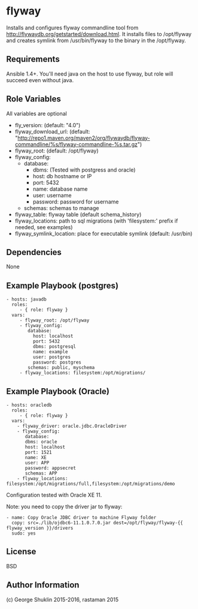 flyway
=========

Installs and configures flyway commandline tool from http://flywaydb.org/getstarted/download.html. It installs files to /opt/flyway and creates symlink from /usr/bin/flyway to the binary in the /opt/flyway.


Requirements
------------

Ansible 1.4+. You'll need java on the host to use flyway, but role will succeed even without java.

Role Variables
--------------
All variables are optional

- fly\_version: (default: "4.0")
- flyway\_download\_url: (default: "http://repo1.maven.org/maven2/org/flywaydb/flyway-commandline/%s/flyway-commandline-%s.tar.gz")
- flyway\_root: (default: /opt/flyway)
- flyway\_config: 
  - database:
    - dbms:  (Tested with postgress and oracle)
    - host: db hostname or IP
    - port: 5432
    - name: database name
    - user: username
    - password: password for username
  - schemas: schemas to manage
- flyway\_table: flyway table (default schema\_history)
- flyway\_locations: path to sql migrations (with 'filesystem:' prefix if needed, see examples)
- flyway\_symlink\_location: place for executable symlink (default: /usr/bin)

Dependencies
------------

None

Example Playbook (postgres)
---------------------------

    - hosts: javadb
      roles:
         - { role: flyway }
      vars:
         - flyway_root: /opt/flyway
         - flyway_config:
            database: 
              host: localhost
              port: 5432
              dbms: postgresql
              name: example
              user: postgres
              password: postgres
            schemas: public, myschema
         - flyway_locations: filesystem:/opt/migrations/
        
Example Playbook (Oracle)
-------------------------


    - hosts: oracledb
      roles:
         - { role: flyway }
      vars:
        - flyway_driver: oracle.jdbc.OracleDriver
        - flyway_config:
           database:
           dbms: oracle
           host: localhost
           port: 1521
           name: XE
           user: APP
           password: appsecret
           schemas: APP
        - flyway_locations: filesystem:/opt/migrations/full,filesystem:/opt/migrations/demo

Configuration tested with Oracle XE 11.

Note: you need to copy the driver jar to flyway:

```
- name: Copy Oracle JDBC driver to machine Flyway folder
  copy: src=./lib/ojdbc6-11.1.0.7.0.jar dest=/opt/flyway/flyway-{{ flyway_version }}/drivers
  sudo: yes
```

License
-------

BSD

Author Information
------------------

(c) George Shuklin 2015-2016, rastaman 2015
